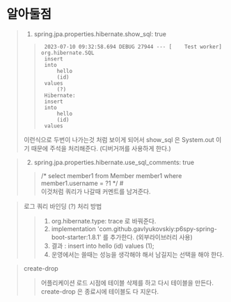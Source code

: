 알아둘점
=============

> 1. spring.jpa.properties.hibernate.show_sql: true
>   >   ```
>   >    2023-07-10 09:32:58.694 DEBUG 27944 --- [    Test worker] org.hibernate.SQL     
>   >    insert
>   >    into
>   >        hello
>   >        (id)
>   >    values
>   >        (?)
>   >    Hibernate:
>   >    insert
>   >    into
>   >        hello
>   >        (id)
>   >    values
>   >   ```
>   이런식으로 두번이 나가는것 처럼 보이게 되어서 show_sql 은 System.out 이기 때문에 주석을 처리해준다. (디버거꺼를 사용하게 한다.)

> 2. spring.jpa.properties.hibernate.use_sql_comments: true
>   > /* select member1 from Member member1 where member1.username = ?1 */  #  
>   > 이것처럼 쿼리가 나갈때 커멘트를 남겨준다.

> 로그 쿼리 바인딩 (?) 처리 방법 
>   > 1. org.hibernate.type: trace 로 바꿔준다.
>   > 2. implementation 'com.github.gavlyukovskiy:p6spy-spring-boot-starter:1.8.1' 를 추가한다. (외부라이브러리 사용)
>   > 3. 결과 : insert into hello (id) values (1); 
>   > 4. 운영에서는 쓸때는 성능을 생각해야 해서 남길지는 선택을 해야 한다.


> create-drop
>   > 어플리케이션 로드 시점에 테이블 삭제를 하고 다시 테이블을 만든다. create-drop 은 종료시에 테이블도 다 지운다.










